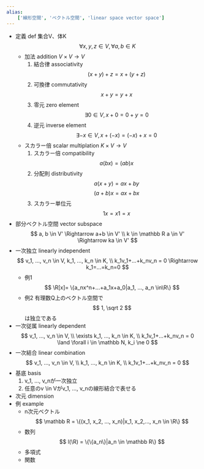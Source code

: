 ```yaml
---
alias:
    ['線形空間', 'ベクトル空間', 'linear space vector space']
---
```

- 定義 def
    集合V、体K
    $$ \forall x, y, z \in V, \forall a, b \in K $$
    - 加法 addition $V \times V \rightarrow V$
        1. 結合律 associativity
            $$ (x+y)+z=x+(y+z) $$
        2. 可換律 commutativity
            $$ x+y = y+x $$
        3. 零元 zero element
            $$ \exists0 \in V, x+0=0+y=0 $$
        4. 逆元 inverse element
            $$ \exists -x \in V, x +(-x) = (-x)+x = 0 $$
    - スカラー倍 scalar multiplation $K \times V \rightarrow V$
        1. スカラー倍 compatibility
            $$ a(b x) = (ab)x $$
        2. 分配則 distributivity
            $$ a(x+y) = ax +by $$
            $$ (a+b)x = ax + bx $$
        3. スカラー単位元
            $$ 1x = x1 = x $$
- 部分ベクトル空間 vector subspace
    $$ a, b \in V' \Rightarrow a+b \in V' \\ k \in \mathbb R a \in V' \Rightarrow ka \in V' $$
- 一次独立 linearly independent
    $$ v_1, ..., v_n \in V, k_1, ..., k_n \in K, \\ k_1v_1+...+k_nv_n = 0 \Rightarrow k_1=...=k_n=0 $$
    - 例1
        $$ \R[x]= \{a_nx^n+...+a_1x+a_0|a_1, ..., a_n \in\R\} $$
    - 例2
        有理数Q上のベクトル空間で
        $$ 1, \sqrt 2 $$
        は独立である
- 一次従属 linearly dependent
    $$ v_1, ..., v_n \in V, \\ \exists k_1, ..., k_n \in K, \\ k_1v_1+...+k_nv_n = 0 \land \forall i \in \mathbb N, k_i \ne 0 $$
- 一次結合 linear combination
    $$ v_1, ..., v_n \in V, \\ k_1, ..., k_n \in K, \\ k_1v_1+...+k_nv_n = 0 $$
- 基底 basis
    1. v_1, …, v_nが一次独立
    2. 任意のv \in Vがv_1, …, v_nの線形結合で表せる
- 次元 dimension
- 例 example
    - n次元ベクトル
        $$ \mathbb R = \{(x_1, x_2, ..., x_n)|x_1, x_2,..., x_n \in \R\} $$
    - 数列
        $$ l(\R) = \{\{a_n\}|a_n \in \mathbb R\} $$
    - 多項式
    - 関数